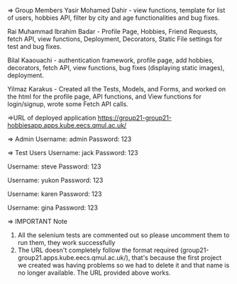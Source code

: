 => Group Members
Yasir Mohamed Dahir - view functions, template for list of users, hobbies API, filter by city and age functionalities and bug fixes.

Rai Muhammad Ibrahim Badar - Profile Page, Hobbies, Friend Requests, fetch API, view functions, Deployment, Decorators, Static File settings for test and bug fixes.

Bilal Kaaouachi - authentication framework, profile page, add hobbies, decorators, fetch API, view functions, bug fixes (displaying static images), deployment.

Yilmaz Karakus - Created all the Tests, Models, and Forms, and worked on the html for the profile page, API functions, and View functions for login/signup, wrote some Fetch API calls.

=>URL of deployed application
https://group21-group21-hobbiesapp.apps.kube.eecs.qmul.ac.uk/

=> Admin
Username: admin
Password: 123

=> Test Users
Username: jack
Password: 123

Username: steve
Password: 123

Username: yukon
Password: 123

Username: karen
Password: 123

Username: gina
Password: 123

=> IMPORTANT Note
1. All the selenium tests are commented out so please uncomment them to run them, they work successfully
2. The URL doesn't completely follow the format required (group21-group21.apps.kube.eecs.qmul.ac.uk/), that's because the first project we created was having problems so we had to delete it and that name is no longer available. The URL provided above works.
